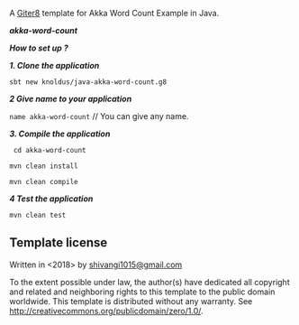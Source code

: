 A [Giter8][g8] template for Akka Word Count Example in Java.

***akka-word-count***


***How to set up ?***

***1. Clone the application***

```sbt new knoldus/java-akka-word-count.g8```

***2 Give name to your application***

```name akka-word-count``` // You can give any name.


***3. Compile the application***

``` cd akka-word-count```

```mvn clean install```

```mvn clean compile```
    
 ***4 Test the application***
 
 ```mvn clean test```
 


Template license
----------------
Written in <2018> by <Shivangi Gupta> <shivangi1015@gmail.com>

To the extent possible under law, the author(s) have dedicated all copyright and related
and neighboring rights to this template to the public domain worldwide.
This template is distributed without any warranty. See <http://creativecommons.org/publicdomain/zero/1.0/>.

[g8]: http://www.foundweekends.org/giter8/
